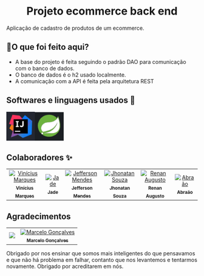 <h1 align="center">Projeto ecommerce back end</h1>


Aplicação de cadastro de produtos de um ecommerce.





## 📌O que foi feito aqui?



- A base do projeto é feita seguindo o padrão DAO para comunicação com o banco de dados.
- O banco de dados é o h2 usado localmente.
- A comunicação com a API é feita pela arquitetura REST 



## Softwares e linguagens usados 💾

<span><a href="https://www.jetbrains.com/pt-br/idea/"><img src="./ImagesReadMe/inteliJ.png"></a><a href="https://spring.io/projects/spring-boot/"><img src="./ImagesReadMe/spring.png" height="75px"></a></span>

## Colaboradores ✨

<!-- ALL-CONTRIBUTORS-LIST:START - Do not remove or modify this section -->
<!-- prettier-ignore-start -->
<!-- markdownlint-disable -->
<table>
  <tr>
    <td align="center"><a href="https://github.com/marqvin"><img src="https://avatars.githubusercontent.com/u/58312849?s=400&u=a2e483841e34a267f6dd2f25ab3e6b9b019b368e&v=4" width="100px;" alt="Vinícius Marques"/><br /><sub><b>Vinícius Marques</b></sub></a><br />
    </td>
    <td align="center"><a href=""><img src="" width="100px;" alt="Jade"/><br /><sub><b>Jade</b></sub></a><br />
    </td>
    <td align="center"><a href="https://github.com/JeffersonMendes32"><img src="https://avatars.githubusercontent.com/u/99696674?v=4" width="100px;" alt="Jefferson Mendes"/><br /><sub><b>Jefferson Mendes</b></sub></a><br />
    </td>
    <td align="center"><a href="https://github.com/spark2617"><img src="https://avatars.githubusercontent.com/u/99609730?v=4" width="100px;" alt="Jhonatan Souza"/><br /><sub><b>Jhonatan Souza</b></sub></a><br />
    </td>
    <td align="center"><a href="https://github.com/devrsantos"><img src="https://avatars.githubusercontent.com/u/26532182?v=4" width="100px;" alt="Renan Augusto"/><br /><sub><b>Renan Augusto</b></sub></a><br />
    </td>
    <td align="center"><a href="https://github.com/Aristimunho"><img src="https://avatars.githubusercontent.com/u/92954038?v=4" width="100px;" alt="Abraão"/><br /><sub><b>Abraão</b></sub></a><br />
    </td>
    
    
  </tr>
</table>

<!-- markdownlint-enable -->
<!-- prettier-ignore-end -->
<!-- ALL-CONTRIBUTORS-LIST:END -->

## Agradecimentos

<table>
  <tr>
    <td>
      <a href="https://www.digitalhouse.com/br"><img src="https://user-images.githubusercontent.com/58312849/190568705-fad12b35-3cad-4836-85ee-e1dedc2256e7.png" width="120"/></a>
    </td>
    <td align="center"><a href="https://github.com/prof-marcelosouza"><img src="https://avatars.githubusercontent.com/u/104015992?v=4" width="100px;" alt="Marcelo Gonçalves"/><br /><sub><b>Marcelo Gonçalves</b></sub></a><br />
    </td>
  </tr>
</table>
Obrigado por nos ensinar que somos mais inteligentes do que pensavamos e que não há problema
em falhar, contanto que nos levantemos e tentarmos novamente. Obrigado por acreditarem em nós.
